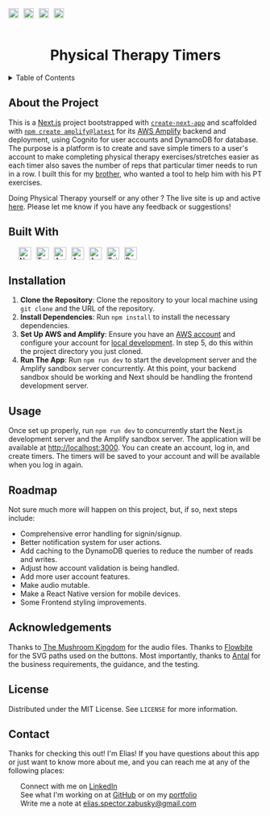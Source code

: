 <div style="display: flex; align-items: center; gap: 10px;">
  <a href="https://opensource.org/licenses/MIT">
    <img src="https://img.shields.io/badge/License-MIT-yellow.svg" alt="License: MIT" height="20">
  </a>
  <a href="https://github.com/ColdWeatherBoyy/pt-timer/graphs/contributors">
    <img src="https://img.shields.io/github/contributors/ColdWeatherBoyy/pt-timer.svg?style=for-the-badge" alt="Contributors" height="20">
  </a>
  <a href="https://github.com/ColdWeatherBoyy/pt-timer">
      <img src="https://img.shields.io/badge/GitHub-Repo-699897?logo=github" alt="Repo Link" height="20">
  </a>
  <a href="https://physicaltherapytimers.eliassz.com">
      <img src="https://img.shields.io/badge/Live-Site-72a1be" alt="Live Site Link" height="20">
  </a>
</div>
<br />
<div style="text-align:center">
  <h1>Physical Therapy Timers</h1>
</div>

<details>
  <summary>Table of Contents</summary>
  <ol>
    <li><a href="#about-the-project">About The Project</a>
    <li><a href="#built-with">Built With</a></li>
    <li><a href="#installation">Installation</a></li>
    <li><a href="#usage">Usage</a></li>
    <li><a href="#acknowledgments">Acknowledgments</a></li>
    <li><a href="#roadmap">Roadmap</a></li>
    <li><a href="#license">License</a></li>
    <li><a href="#contact">Contact</a></li>
  </ol>
</details>

## About the Project

This is a <a href="https://nextjs.org/">Next.js</a> project bootstrapped with <a href="https://github.com/vercel/next.js/tree/canary/packages/create-next-app">`create-next-app`</a> and scaffolded with <a href="https://docs.amplify.aws/nextjs/start/manual-installation/">`npm create amplify@latest`</a> for its <a href="https://aws.amazon.com/amplify/">AWS Amplify</a> backend and deployment, using Cognito for user accounts and DynamoDB for database. The purpose is a platform is to create and save simple timers to a user's account to make completing physical therapy exercises/stretches easier as each timer also saves the number of reps that particular timer needs to run in a row. I built this for my <a href="https://www.github.com/antalsz">brother</a>, who wanted a tool to help him with his PT exercises.

Doing Physical Therapy yourself or any other ? The live site is up and active <a href="https://physicaltherapytimers.eliassz.com/">here</a>. Please let me know if you have any feedback or suggestions!

## Built With

<div style="display: flex; align-items: center; gap: 10px; flex-wrap: wrap; padding-left: 20px;">
  <img src="https://img.shields.io/badge/Next.js-000000?style=for-the-badge&logo=next.js&logoColor=white" alt="Next.js" height="25">
  <img src="https://img.shields.io/badge/TypeScript-007ACC?style=for-the-badge&logo=typescript&logoColor=white" alt="TypeScript" height="25">
  <img src="https://img.shields.io/badge/AWS_Amplify-FF9900?style=for-the-badge&logo=AWS-Amplify&logoColor=white" alt="AWS Amplify" height="25">
  <img src="https://img.shields.io/badge/AWS_Cognito-232F3E?style=for-the-badge&logo=Amazon-AWS&logoColor=white" alt="AWS Cognito" height="25">
  <img src="https://img.shields.io/badge/AWS_DynamoDB-4053D6?style=for-the-badge&logo=Amazon-DynamoDB&logoColor=white" alt="AWS DynamoDB" height="25">
  <img src="https://img.shields.io/badge/Tailwind_CSS-38B2AC?style=for-the-badge&logo=tailwind-css&logoColor=white" alt="Tailwind CSS" height="25">
  <img src="https://img.shields.io/badge/React-20232A?style=for-the-badge&logo=react&logoColor=61DAFB" alt="React" height="25">
</div>

## Installation

1. **Clone the Repository**: Clone the repository to your local machine using `git clone` and the URL of the repository.
2. **Install Dependencies**: Run `npm install` to install the necessary dependencies.
3. **Set Up AWS and Amplify**: Ensure you have an [AWS account](https://aws.amazon.com/) and configure your account for [local development](https://docs.amplify.aws/nextjs/start/account-setup/). In step 5, do this within the project directory you just cloned.
4. **Run The App**: Run `npm run dev` to start the development server and the Amplify sandbox server concurrently. At this point, your backend sandbox should be working and Next should be handling the frontend development server.

## Usage

Once set up properly, run `npm run dev` to concurrently start the Next.js development server and the Amplify sandbox server. The application will be available at [http://localhost:3000](http://localhost:3000). You can create an account, log in, and create timers. The timers will be saved to your account and will be available when you log in again.

## Roadmap

Not sure much more will happen on this project, but, if so, next steps include:

- Comprehensive error handling for signin/signup.
- Better notification system for user actions.
- Add caching to the DynamoDB queries to reduce the number of reads and writes.
- Adjust how account validation is being handled.
- Add more user account features.
- Make audio mutable.
- Make a React Native version for mobile devices.
- Some Frontend styling improvements.

## Acknowledgements

Thanks to [The Mushroom Kingdom](https://themushroomkingdom.net) for the audio files. Thanks to [Flowbite](https://flowbite.com/) for the SVG paths used on the buttons. Most importantly, thanks to [Antal](https://www.github.com/antalsz) for the business requirements, the guidance, and the testing.

## License

Distributed under the MIT License. See `LICENSE` for more information.

## Contact

<div>
Thanks for checking this out! I'm Elias! If you have questions about this app or just want to know more about me, and you can reach me at any of the following places:
<ul style="list-style: none">
<li>Connect with me on <a href="https://www.linkedin.com/in/elias-sz/">LinkedIn</a></li>
<li>See what I'm working on at <a href="https://www.github.com/ColdWeatherBoyy">GitHub</a> or on my <a href="https://www.eliassz.com">portfolio</a></li>
<li>Write me a note at <a href="mailto:elias.spector.zabusky@gmail.com">elias.spector.zabusky@gmail.com</a></li>
</div>
